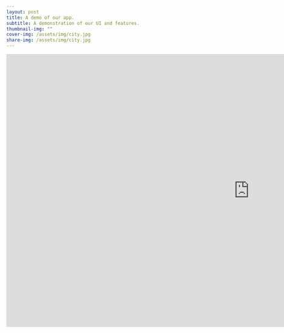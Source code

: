 ```yaml
---
layout: post
title: A demo of our app.
subtitle: A demonstration of our UI and features.
thumbnail-img: ""
cover-img: /assets/img/city.jpg
share-img: /assets/img/city.jpg
---
```



<iframe width="1280" height="720" src="https://www.youtube.com/embed/QyFcl_Fba-k" title="Getting Started with GitHub Pages" frameborder="0" allow="accelerometer; autoplay; clipboard-write; encrypted-media; gyroscope; picture-in-picture; web-share" allowfullscreen></iframe>
